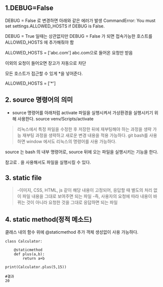 ## 1.DEBUG=False
DEBUG = False
로 변경하면 아래와 같은 에러가 발생
CommandError: You must set settings.ALLOWED_HOSTS if DEBUG is False.

DEBUG = True 일때는 상관없지만 DEBUG = False 가 되면 접속가능한 호스트를
ALLOWED_HOSTS 에 추가해줘야 함



ALLOWED_HOSTS = ['abc.com']
 abc.com으로 들어온 요청만 받음

이외의 요청이 들어오면 장고가 자동으로 차단

모든 호스트가 접근할 수 있게  *을 넣어준다.

ALLOWED_HOSTS = ['*']

## 2. source 명령어의 의미

- source 명령어를 아래처럼 activate 파일을 실행시켜서 가상환경을 실행시키기 위해 사용한다.
source venv/Scripts/activate
> 리눅스에서 특정 파일을 수정한 후 저장한 뒤에 재부팅해야 하는 과정을 생략 가능
> 재부팅 과정을 생략하고 새로운 변경 내용을 적용 가능하다.
> git bash를 사용하면 window 에서도 리눅스의 명령어를 사용 가능하다.


source 는 bash 의 내부 명령어로, source 뒤에 오는 파일을 실행시키는 기능을 한다.

참고로 . 을 사용해서도 파일을 실행시킬 수 있다.

## 3. static file
>-이미지, CSS, HTML, js 같이 해당 내용이 고정되어, 응답할 때 별도의 처리 없이 파일 내용을 그대로 보여주면 되는 파일
-즉, 사용자의 요청에 따라 내용이 바뀌는 것이 아니라 요청한 것을 그대로 응답하면 되는 파일

## 4. static method(정적 메소드)
클래스 내의 함수 위에 @staticmethod 추가
객체 생성없이 사용 가능하다.
```
class Calculator:

    @staticmethod
    def plus(a,b):
        return a+b

print(Calculator.plus(5,15))

#결과
20
```